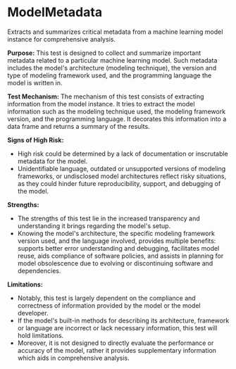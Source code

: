 # ModelMetadata

Extracts and summarizes critical metadata from a machine learning model instance for comprehensive analysis.

**Purpose:**
This test is designed to collect and summarize important metadata related to a particular machine learning model.
Such metadata includes the model's architecture (modeling technique), the version and type of modeling framework
used, and the programming language the model is written in.

**Test Mechanism:**
The mechanism of this test consists of extracting information from the model instance. It tries to extract the
model information such as the modeling technique used, the modeling framework version, and the programming
language. It decorates this information into a data frame and returns a summary of the results.

**Signs of High Risk:**

- High risk could be determined by a lack of documentation or inscrutable metadata for the model.
- Unidentifiable language, outdated or unsupported versions of modeling frameworks, or undisclosed model
architectures reflect risky situations, as they could hinder future reproducibility, support, and debugging of the
model.

**Strengths:**

- The strengths of this test lie in the increased transparency and understanding it brings regarding the model's
setup.
- Knowing the model's architecture, the specific modeling framework version used, and the language involved,
provides multiple benefits: supports better error understanding and debugging, facilitates model reuse, aids
compliance of software policies, and assists in planning for model obsolescence due to evolving or discontinuing
software and dependencies.

**Limitations:**

- Notably, this test is largely dependent on the compliance and correctness of information provided by the model or
the model developer.
- If the model's built-in methods for describing its architecture, framework or language are incorrect or lack
necessary information, this test will hold limitations.
- Moreover, it is not designed to directly evaluate the performance or accuracy of the model, rather it provides
supplementary information which aids in comprehensive analysis.
